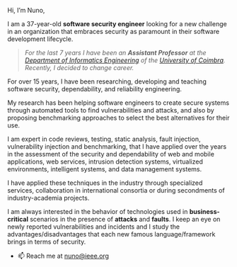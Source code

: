 Hi, I’m Nuno,

I am a 37-year-old **software security engineer** looking for a new challenge in an organization that embraces security as paramount in their software development lifecycle.

> *For the last 7 years I have been an **Assistant Professor** at the [Department of Informatics Engineering](http://www.dei.uc.pt) of the [University of Coimbra](http://www.uc.pt). Recently, I decided to change career.*
> 

For over 15 years, I have been researching, developing and teaching software security, dependability, and reliability engineering. 

My research has been helping software engineers to create secure systems through automated tools to find vulnerabilities and attacks, and also by proposing benchmarking approaches to select the best alternatives for their use.

I am expert in code reviews, testing, static analysis, fault injection, vulnerability injection and benchmarking, that I have applied over the years in the assessment of the security and dependability of web and mobile applications, web services, intrusion detection systems, virtualized environments, intelligent systems, and data management systems.

I have applied these techniques in the industry through specialized services, collaboration in international consortia or during secondments of industry-academia projects.

I am always interested in the behavior of technologies used in **business-critical** scenarios in the presence of **attacks** and **faults**. I keep an eye on newly reported vulnerabilities and incidents and I study the advantages/disadvantages that each new famous language/framework brings in terms of security.


- 📫 Reach me at [nuno@ieee.org](mailto:nuno@ieee.org)






<!---
nmsa/nmsa is a ✨ special ✨ repository because its `README.md` (this file) appears on your GitHub profile.
You can click the Preview link to take a look at your changes.
--->

<!---

- 🌱 I’m currently learning ...
- 💞️ I’m looking to collaborate on ...

---<
